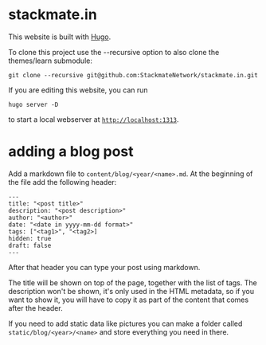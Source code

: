 # stackmate.in

This website is built with [Hugo](https://gohugo.io).

To clone this project use the --recursive option to also clone the themes/learn submodule:

   ```
   git clone --recursive git@github.com:StackmateNetwork/stackmate.in.git
   ```

If you are editing this website, you can run

   ```
   hugo server -D
   ```

to start a local webserver at [`http://localhost:1313`](http://localhost:1313).

# adding a blog post

Add a markdown file to `content/blog/<year/<name>.md`. At the beginning of the file add the following header:

```
---
title: "<post title>"
description: "<post description>"
author: "<author>"
date: "<date in yyyy-mm-dd format>"
tags: ["<tag1>", "<tag2>]
hidden: true
draft: false
---

```

After that header you can type your post using markdown.

The title will be shown on top of the page, together with the list of tags. The description won't be shown, it's only used
in the HTML metadata, so if you want to show it, you will have to copy it as part of the content that comes after the header.

If you need to add static data like pictures you can make a folder called `static/blog/<year>/<name>` and store everything you need in there.
